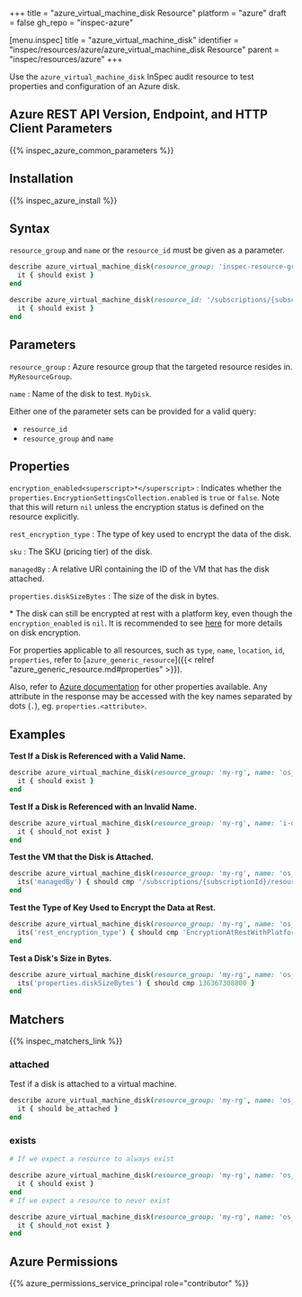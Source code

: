 +++
title = "azure_virtual_machine_disk Resource"
platform = "azure"
draft = false
gh_repo = "inspec-azure"

[menu.inspec]
title = "azure_virtual_machine_disk"
identifier = "inspec/resources/azure/azure_virtual_machine_disk Resource"
parent = "inspec/resources/azure"
+++

Use the `azure_virtual_machine_disk` InSpec audit resource to test properties and configuration of an Azure disk.

## Azure REST API Version, Endpoint, and HTTP Client Parameters

{{% inspec_azure_common_parameters %}}

## Installation

{{% inspec_azure_install %}}

## Syntax

`resource_group` and `name` or the `resource_id` must be given as a parameter.
```ruby
describe azure_virtual_machine_disk(resource_group: 'inspec-resource-group-9', name: 'example_disk') do
  it { should exist }
end
```
```ruby
describe azure_virtual_machine_disk(resource_id: '/subscriptions/{subscriptionId}/resourceGroups/{resourceGroupName}/providers/Microsoft.Compute/disks/{diskName}') do
  it { should exist }
end
```

## Parameters

`resource_group`
: Azure resource group that the targeted resource resides in. `MyResourceGroup`.

`name`
: Name of the disk to test. `MyDisk`.

Either one of the parameter sets can be provided for a valid query:
- `resource_id`
- `resource_group` and `name`

## Properties

`encryption_enabled<superscript>*</superscript>`
: Indicates whether the `properties.EncryptionSettingsCollection.enabled` is `true` or `false`. Note that this will return `nil` unless the encryption status is defined on the resource explicitly.

`rest_encryption_type`
: The type of key used to encrypt the data of the disk.

`sku`
: The SKU (pricing tier) of the disk.

`managedBy`
: A relative URI containing the ID of the VM that has the disk attached.

`properties.diskSizeBytes`
: The size of the disk in bytes.

<superscript>*</superscript> The disk can still be encrypted at rest with a platform key, even though the `encryption_enabled` is `nil`. It is recommended to see [here](https://docs.microsoft.com/en-us/azure/virtual-machines/linux/disk-encryption) for more details on disk encryption.

For properties applicable to all resources, such as `type`, `name`, `location`, `id`, `properties`, refer to [`azure_generic_resource`]({{< relref "azure_generic_resource.md#properties" >}}).

Also, refer to [Azure documentation](https://docs.microsoft.com/en-us/rest/api/compute/disks/get#disk) for other properties available. 
Any attribute in the response may be accessed with the key names separated by dots (`.`), eg. `properties.<attribute>`.

## Examples

**Test If a Disk is Referenced with a Valid Name.**

```ruby
describe azure_virtual_machine_disk(resource_group: 'my-rg', name: 'os_disk') do
  it { should exist }
end
```

**Test If a Disk is Referenced with an Invalid Name.**

```ruby
describe azure_virtual_machine_disk(resource_group: 'my-rg', name: 'i-dont-exist') do
  it { should_not exist }
end
```    
**Test the VM that the Disk is Attached.**

```ruby
describe azure_virtual_machine_disk(resource_group: 'my-rg', name: 'os_disk') do
  its('managedBy') { should cmp '/subscriptions/{subscriptionId}/resourceGroups/{resourceGroup}/providers/Microsoft.Compute/virtualMachines/{vmName}' }
end
```   
**Test the Type of Key Used to Encrypt the Data at Rest.**

```ruby
describe azure_virtual_machine_disk(resource_group: 'my-rg', name: 'os_disk') do
  its('rest_encryption_type') { should cmp 'EncryptionAtRestWithPlatformKey' }
end
```        
**Test a Disk's Size in Bytes.**

```ruby
describe azure_virtual_machine_disk(resource_group: 'my-rg', name: 'os_disk') do
  its('properties.diskSizeBytes') { should cmp 136367308800 }
end
```

## Matchers

{{% inspec_matchers_link %}}

### attached

Test if a disk is attached to a virtual machine.
```ruby
describe azure_virtual_machine_disk(resource_group: 'my-rg', name: 'os_disk') do
  it { should be_attached }
end
```

### exists

```ruby
# If we expect a resource to always exist

describe azure_virtual_machine_disk(resource_group: 'my-rg', name: 'os_disk') do
  it { should exist }
end
# If we expect a resource to never exist

describe azure_virtual_machine_disk(resource_group: 'my-rg', name: 'os_disk') do
  it { should_not exist }
end
```

## Azure Permissions

{{% azure_permissions_service_principal role="contributor" %}}
